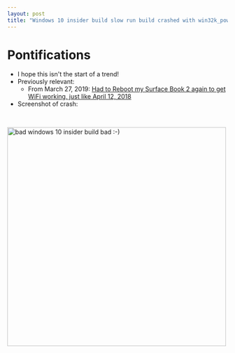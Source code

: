 ```yaml
---
layout: post
title: "Windows 10 insider build slow run build crashed with win32k_power_watchdog_timeout"
---
```


# Pontifications

* I hope this isn't the start of a trend!
* Previously relevant:
  * From March 27, 2019: [Had to Reboot my Surface Book 2 again to get WiFi working, just like April 12, 2018](http://rolandtanglao.com/2019/03/27/p1-had-to-reboot-my-surfacebook2-to-get-wifi-working/)
* Screenshot of crash:

<br />


<a data-flickr-embed="true"  href="https://www.flickr.com/photos/roland/46762849515/in/datetaken-ff/" title="bad windows 10 insider build bad :-)"><img src="https://live.staticflickr.com/65535/46762849515_387ee8816e.jpg" width="500" height="500" alt="bad windows 10 insider build bad :-)"></a><script async src="//embedr.flickr.com/assets/client-code.js" charset="utf-8"></script>